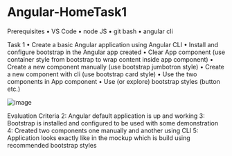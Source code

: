 # Angular-HomeTask1

Prerequisites
•	VS Code
•	node JS
•	git bash
•	angular cli

Task 1
•	Create a basic Angular application using Angular CLI
•	Install and configure bootstrap in the Angular app created
•	Clear App component (use container style from bootstrap to wrap content inside app component)
•	Create a new component manually (use bootstrap jumbotron style)
•	Create a new component with cli (use bootstrap card style)
•	Use the two components in App component
•	Use (or explore) bootstrap styles (button etc.)


![image](https://user-images.githubusercontent.com/78844727/178138827-bd7367e1-cb7e-43f8-9fe2-93857475348a.png)



Evaluation Criteria
2: Angular default application is up and working
3: Bootstrap is installed and configured to be used with some demonstration
4: Created two components one manually and another using CLI
5: Application looks exactly like in the mockup which is build using recommended bootstrap styles
